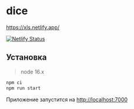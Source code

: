 # dice

<a>https://xls.netlify.app/</a>

[![Netlify Status](https://api.netlify.com/api/v1/badges/c0525d74-fcf9-4696-9279-592afd1a97ff/deploy-status)](https://xls.netlify.app)

## Установка

> node 16.x

```bash
npm ci
npm run start
```
Приложение запустится на [http://localhost:7000](http://localhost:7000)


